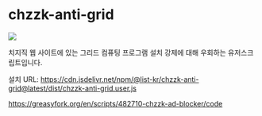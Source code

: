 # chzzk-anti-grid

[![](https://data.jsdelivr.com/v1/package/npm/@list-kr/chzzk-anti-grid/badge)](https://www.jsdelivr.com/package/npm/@list-kr/chzzk-anti-grid)

치지직 웹 사이트에 있는 그리드 컴퓨팅 프로그램 설치 강제에 대해 우회하는 유저스크립트입니다.

설치 URL: https://cdn.jsdelivr.net/npm/@list-kr/chzzk-anti-grid@latest/dist/chzzk-anti-grid.user.js

https://greasyfork.org/en/scripts/482710-chzzk-ad-blocker/code
